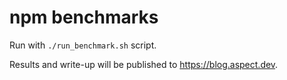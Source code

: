 # npm benchmarks

Run with `./run_benchmark.sh` script.

Results and write-up will be published to https://blog.aspect.dev.
